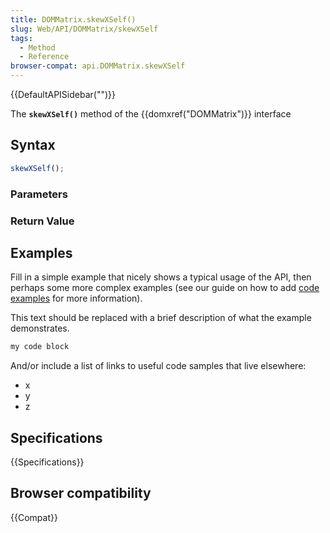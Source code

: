 ```yaml
---
title: DOMMatrix.skewXSelf()
slug: Web/API/DOMMatrix/skewXSelf
tags:
  - Method
  - Reference
browser-compat: api.DOMMatrix.skewXSelf
---
```

{{DefaultAPISidebar("")}}

The **`skewXSelf()`** method of the {{domxref("DOMMatrix")}} interface 

## Syntax

```js
skewXSelf();
```

### Parameters



### Return Value



## Examples

Fill in a simple example that nicely shows a typical usage of the API, then perhaps some more complex examples (see our guide on how to add [code examples](/en-US/docs/MDN/Contribute/Structures/Code_examples) for more information).

This text should be replaced with a brief description of what the example demonstrates.

```js
my code block
```

And/or include a list of links to useful code samples that live elsewhere:

*   x
*   y
*   z

## Specifications

{{Specifications}}

## Browser compatibility

{{Compat}}

